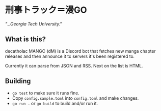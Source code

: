 # 刑事トラック＝漫GO
*"...Georgia Tech University."*

## What is this?
decatholac MANGO (dM) is a Discord bot that fetches new manga chapter releases and then announce it to servers it's been registered to.

Currently it can parse from JSON and RSS. Next on the list is HTML.

## Building
- ```go test``` to make sure it runs fine.
- Copy ```config.sample.toml``` into ```config.toml``` and make changes.
- ```go run .``` or ```go build``` to build and/or run it.